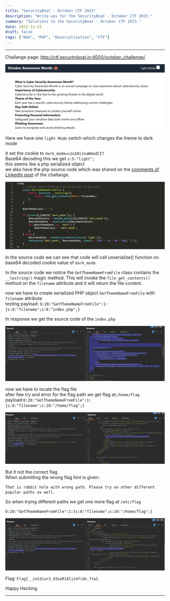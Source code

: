 ```yaml
---
title: "SecurityBoat - October CTF 2023"
description: "Write-ups for the SecurityBoat - October CTF 2023."
summary: "Solutions to the SecurityBoat - October CTF 2023."
date: 2023-12-15
draft: false
tags: ["Web", "PHP", "Deserialization", "CTF"]
---
```


------------------------

Challange page: http://ctf.securityboat.in:4000/october_challenge/

![image](md/48daab9f-b9f9-428e-9d19-77840af1dea9.webp)

Here we have one `light Mode` switch which changes the theme to dark mode

It set the cookie to `dark_mode=czo1OiJsaWdodCI7`\
Base64 decoding this we get `s:5:"light";`\
this seems like a php serialized object\
we also have the php source code which was shared on the [comments of LinkedIn post](https://www.linkedin.com/feed/update/urn:li:activity:7118920886455312384?commentUrn=urn%3Ali%3Acomment%3A%28activity%3A7118920886455312384%2C7119579033029255168%29&dashCommentUrn=urn%3Ali%3Afsd_comment%3A%287119579033029255168%2Curn%3Ali%3Aactivity%3A7118920886455312384%29) of the challange.

![image](md/e0e26f90-939a-4b78-9db3-a30e55c65881.webp)

In the source code we can see that code will call unserialize() function on base64 decoded cookie value of `dark_mode`

In the source code we notice the `GetThemeNameFromFile` class contains the `__tostring()` magic method. This will
invoke the `file_get_contents()` method on the `filename` attribute and it will return the file content.

now we have to create serialized PHP object `GetThemeNameFromFile` with `filename` attribute\
testing payload: `O:20:"GetThemeNameFromFile":1:{s:8:"filename";s:9:"index.php";}`

In response we get the source code of the `index.php`

![image](md/248239f1-e925-42d0-b3ab-a6775e92da7d.webp)

now we have to locate the flag file\
after few try and error for the flag path we get flag at:`/home/flag` \
payload:`O:20:"GetThemeNameFromFile":1:{s:8:"filename";s:10:"/home/flag";}`

![image](md/080230a4-5b66-438f-a9d4-a0b98a762667.webp)

But it not the correct flag\
When submitting the wrong flag hint is given:

```
That is rabbit hole with wrong path. Please try on other different popular paths as well.
```

So when trying different paths we get one more flag at `/etc/flag`

```
O:20:"GetThemeNameFromFile":1:{s:8:"filename";s:10:"/home/flag";}
```

![image](md/dc8bddff-ff2d-4e80-ad5a-7016c0174bcd.webp)

Flag: `Flag{__inS3cur3_d3seR14liz47iOn_ftw}`

Happy Hacking

---
